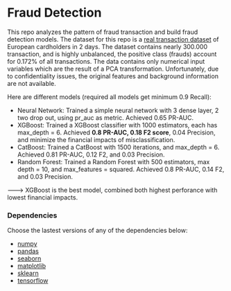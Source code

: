 # Fraud Detection 

This repo analyzes the pattern of fraud transaction and build fraud detection models. The dataset for this repo is a [real transaction dataset](https://www.kaggle.com/datasets/mlg-ulb/creditcardfraud) of European cardholders in 2 days. The dataset contains nearly 300.000 transaction, and is highly unbalanced, the positive class (frauds) account for 0.172% of all transactions. The data contains only numerical input variables which are the result of a PCA transformation. Unfortunately, due to confidentiality issues, the original features and background information are not available. 

Here are different models (required all models get minimum 0.9 Recall):

- Neural Network: Trained a simple neural network with 3 dense layer, 2 two drop out, using pr_auc as metric. Achieved 0.65 PR-AUC.
- XGBoost: Trained a XGBoost classifier with 1000 estimators, each has max_depth = 6. Achieved **0.8 PR-AUC, 0.18 F2 score**, 0.04 Precision, and minimize the financial impacts of misclassification. 
- CatBoost: Trained a CatBoost with 1500 iterations, and max_depth = 6. Achieved 0.81 PR-AUC, 0.12 F2, and 0.03 Precision. 
- Random Forest: Trained a Random Forest with 500 estimators, max depth = 10, and max_features = squared. Achieved 0.8 PR-AUC, 0.14 F2, and 0.03 Precision.
  
---> XGBoost is the best model, combined both highest perforance with lowest financial impacts.

### Dependencies
Choose the lastest versions of any of the dependencies below: 
- [numpy](https://numpy.org/)
- [pandas](https://pandas.pydata.org/)
- [seaborn](https://seaborn.pydata.org/)
- [matplotlib](https://matplotlib.org/)
- [sklearn](https://scikit-learn.org/stable/)
- [tensorflow](https://www.tensorflow.org/)
